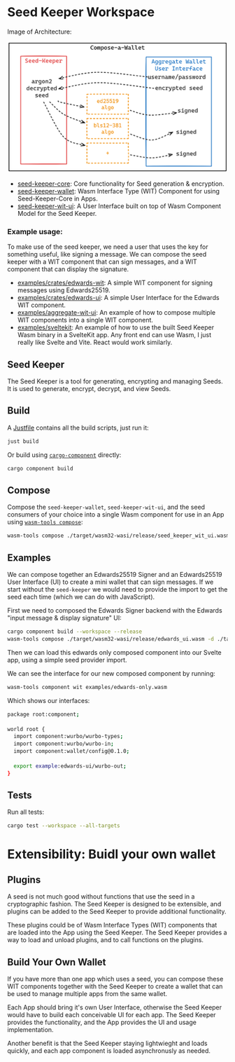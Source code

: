 # Seed Keeper Workspace

Image of Architecture:

![architecture](./architecture.png)

- [seed-keeper-core](crates/seed-keeper-core/): Core functionality for Seed generation & encryption.
- [seed-keeper-wallet](crates/seed-keeper-wallet/): Wasm Interface Type (WIT) Component for using Seed-Keeper-Core in Apps.
- [seed-keeper-wit-ui](crates/seed-keeper-wit-ui/): A User Interface built on top of Wasm Component Model for the Seed Keeper.

### Example usage:

To make use of the seed keeper, we need a user that uses the key for something useful, like signing a message. We can compose the seed keeper with a WIT component that can sign messages, and a WIT component that can display the signature.

- [examples/crates/edwards-wit](examples/crates/edwards-wit/): A simple WIT component for signing messages using Edwards25519.
- [examples/crates/edwards-ui](examples/crates/edwards-ui/): A simple User Interface for the Edwards WIT component.
- [examples/aggregate-wit-ui](examples/aggregate-wit-ui/): An example of how to compose multiple WIT components into a single WIT component.
- [examples/sveltekit](examples/sveltekit/): An example of how to use the built Seed Keeper Wasm binary in a SvelteKit app. Any front end can use Wasm, I just really like Svelte and Vite. React would work similarly.

## Seed Keeper

The Seed Keeper is a tool for generating, encrypting and managing Seeds. It is used to generate, encrypt, decrypt, and view Seeds.

## Build

A [Justfile](https://just.systems) contains all the build scripts, just run it:

```bash
just build
```

Or build using [`cargo-component`](https://github.com/bytecodealliance/cargo-component) directly:

```bash
cargo component build
```

## Compose

Compose the `seed-keeper-wallet`, `seed-keeper-wit-ui`, and the seed consumers of your choice into a single Wasm component for use in an App using [`wasm-tools compose`](https://component-model.bytecodealliance.org/creating-and-consuming/composing.html):

```bash
wasm-tools compose ./target/wasm32-wasi/release/seed_keeper_wit_ui.wasm -d ./target/wasm32-wasi/release/seed_keeper_wit.wasm -o examples/composed-wallet.wasm
```

## Examples

We can compose together an Edwards25519 Signer and an Edwards25519 User Interface (UI) to create a mini wallet that can sign messages. If we start without the `seed-keeper` we would need to provide the import to get the seed each time (which we can do with JavaScript).

First we need to composed the Edwards Signer backend with the Edwards "input message & display signature" UI:

```bash
cargo component build --workspace --release
wasm-tools compose ./target/wasm32-wasi/release/edwards_ui.wasm -d ./target/wasm32-wasi/release/edwards_wit.wasm -o examples/edwards-only.wasm
```

Then we can load this edwards only composed component into our Svelte app, using a simple seed provider import.

We can see the interface for our new composed component by running:

```bash
wasm-tools component wit examples/edwards-only.wasm
```

Which shows our interfaces:

```bash
package root:component;

world root {
  import component:wurbo/wurbo-types;
  import component:wurbo/wurbo-in;  
  import component:wallet/config@0.1.0;

  export example:edwards-ui/wurbo-out;
}

```

## Tests

Run all tests:

```bash
cargo test --workspace --all-targets
```

# Extensibility: Buidl your own wallet

## Plugins

A seed is not much good without functions that use the seed in a cryptographic fashion. The Seed Keeper is designed to be extensible, and plugins can be added to the Seed Keeper to provide additional functionality.

These plugins could be of Wasm Interface Types (WIT) components that are loaded into the App using the Seed Keeper. The Seed Keeper provides a way to load and unload plugins, and to call functions on the plugins.

## Build Your Own Wallet

If you have more than one app which uses a seed, you can compose these WIT components together with the Seed Keeper to create a wallet that can be used to manage multiple apps from the same wallet.

Each App should bring it's own User Interface, otherwise the Seed Keeper would have to build each conceivable UI for each app. The Seed Keeper provides the functionality, and the App provides the UI and usage implementation.

Another benefit is that the Seed Keeper staying lightwieght and loads quickly, and each app component is loaded asynchronusly as needed.
